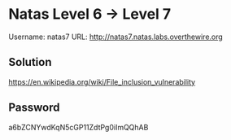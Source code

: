 # Natas Level 6 → Level 7
Username: natas7
URL:      http://natas7.natas.labs.overthewire.org

## Solution
https://en.wikipedia.org/wiki/File_inclusion_vulnerability

## Password
a6bZCNYwdKqN5cGP11ZdtPg0iImQQhAB
